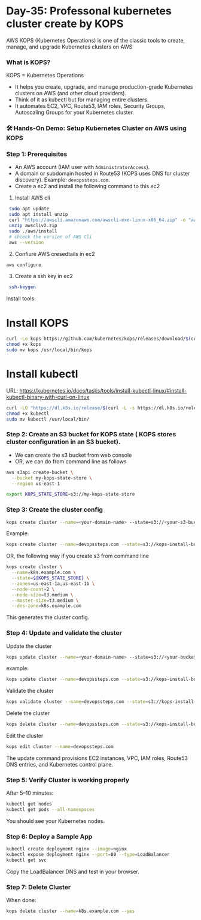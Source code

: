 # Day-35: Professonal kubernetes cluster create by KOPS

AWS KOPS (Kubernetes Operations) is one of the classic tools to create, manage, and upgrade Kubernetes clusters on AWS

### What is KOPS?
KOPS = Kubernetes Operations
 - It helps you create, upgrade, and manage production-grade Kubernetes clusters on AWS (and other cloud providers).
 - Think of it as kubectl but for managing entire clusters.
 - It automates EC2, VPC, Route53, IAM roles, Security Groups, Autoscaling Groups for your Kubernetes cluster.

### 🛠 Hands-On Demo: Setup Kubernetes Cluster on AWS using KOPS
### Step 1: Prerequisites
 - An AWS account (IAM user with ```AdministratorAccess```).
 - A domain or subdomain hosted in Route53 (KOPS uses DNS for cluster discovery). Example: ```devopssteps.com```.
 - Create a ec2 and install the following command to this ec2
  1. Install AWS cli 
  ```sh
   sudo apt update
   sudo apt install unzip
   curl "https://awscli.amazonaws.com/awscli-exe-linux-x86_64.zip" -o "awscliv2.zip"
   unzip awscliv2.zip
   sudo ./aws/install
   # chceck the version of AWS Cli
   aws --version
 ```
  2. Confiure AWS cresedtails in ec2
 ```sh
 aws configure
 ```
  3. Create a ssh key in ec2
```sh
 ssh-keygen
```

Install tools:
# Install KOPS
```sh
curl -Lo kops https://github.com/kubernetes/kops/releases/download/$(curl -s https://api.github.com/repos/kubernetes/kops/releases/latest | grep tag_name | cut -d '"' -f 4)/kops-linux-amd64
chmod +x kops
sudo mv kops /usr/local/bin/kops
```
# Install kubectl
URL: https://kubernetes.io/docs/tasks/tools/install-kubectl-linux/#install-kubectl-binary-with-curl-on-linux
```sh
curl -LO "https://dl.k8s.io/release/$(curl -L -s https://dl.k8s.io/release/stable.txt)/bin/linux/amd64/kubectl"
chmod +x kubectl
sudo mv kubectl /usr/local/bin/
```
### Step 2: Create an S3 bucket for KOPS state ( KOPS stores cluster configuration in an S3 bucket).
- We can create the s3 bucket from web console
- OR, we can do from command line as follows
```sh
aws s3api create-bucket \
  --bucket my-kops-state-store \
  --region us-east-1

export KOPS_STATE_STORE=s3://my-kops-state-store
```
### Step 3: Create the cluster config
```sh
kops create cluster --name=<your-domain-name> --state=s3://<your-s3-bucket-name> --zones=us-east-1a,us-east-1b --node-count=2 --node-size=t3.small --control-plane-size=t3.medium --dns-zone=<your-domain-name> --node-volume-size=12 --control-plane-volume-size=12 --ssh-public-key ~/.ssh/<your ssh public key in ec2 which is .pub>
```
Example:
```sh
kops create cluster --name=devopssteps.com --state=s3://kops-install-bucket --zones=us-east-1a,us-east-1b --node-count=2 --node-size=t3.small --control-plane-size=t3.medium --dns-zone=devopssteps.com --node-volume-size=12 --control-plane-volume-size=12 --ssh-public-key ~/.ssh/id_ed25519.pub
```
OR, the following way if you create s3 from command line
```sh
kops create cluster \
  --name=k8s.example.com \
  --state=${KOPS_STATE_STORE} \
  --zones=us-east-1a,us-east-1b \
  --node-count=2 \
  --node-size=t3.medium \
  --master-size=t3.medium \
  --dns-zone=k8s.example.com
```
This generates the cluster config.

### Step 4: Update and validate the cluster
Update the cluster
```sh
kops update cluster --name=<your-domain-name> --state=s3://<your-bucket-name> --yes –admin
```
example:
```sh
kops update cluster --name=devopssteps.com --state=s3://kops-install-bucket --yes --admin
```
Validate the cluster
```sh
kops validate cluster --name=devopssteps.com --state=s3://kops-install-bucket 
```
Delete the cluster 
```sh
kops delete cluster --name=devopssteps.com --state=s3://kops-install-bucket --yes 
```
Edit the cluster 
```sh
kops edit cluster --name=devopssteps.com
```
The update command provisions EC2 instances, VPC, IAM roles, Route53 DNS entries, and Kubernetes control plane.

### Step 5: Verify Cluster is working properly 
After 5–10 minutes:
```sh
kubectl get nodes
kubectl get pods --all-namespaces
```
You should see your Kubernetes nodes.

### Step 6: Deploy a Sample App
```sh
kubectl create deployment nginx --image=nginx
kubectl expose deployment nginx --port=80 --type=LoadBalancer
kubectl get svc
```
Copy the LoadBalancer DNS and test in your browser.

### Step 7: Delete Cluster
When done:
```sh
kops delete cluster --name=k8s.example.com --yes
```

